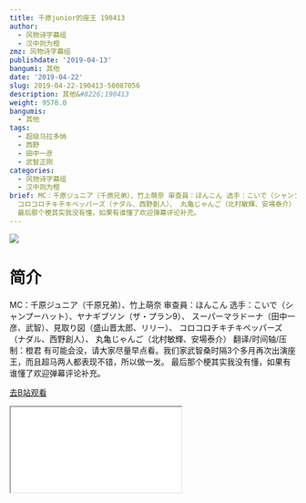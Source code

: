 ```yaml
---
title: 千原junior的座王 190413
author:
  - 风物诗字幕组
  - 汉中则为橙
zmz: 风物诗字幕组
publishdate: '2019-04-13'
bangumi: 其他
date: '2019-04-22'
slug: 2019-04-22-190413-50087056
description: 其他&#8226;190413
weight: 9578.0
bangumis:
  - 其他
tags:
  - 超级马拉多纳
  - 西野
  - 田中一彦
  - 武智正刚
categories:
  - 风物诗字幕组
  - 汉中则为橙
brief: MC：千原ジュニア（千原兄弟）、竹上萌奈 审查員：ほんこん 选手：こいで（シャンプーハット）、ヤナギブソン（ザ・プラン9）、 スーパーマラドーナ（田中一彦、武智）、見取り図（盛山晋太郎、リリー）、
  コロコロチキチキペッパーズ（ナダル、西野創人）、 丸亀じゃんご（北村敏輝、安場泰介） 翻译/时间轴/压制：橙君 有可能会没，请大家尽量早点看。我们家武智桑时隔3个多月再次出演座王，而且超马两人都表现不错，所以做一发。
  最后那个梗其实我没有懂，如果有谁懂了欢迎弹幕评论补充。
---
```

![](https://raw.githubusercontent.com/tcgriffith/owaraisite/master/static/tmpimg/X9GfLVJ.jpg)
# 简介  
MC：千原ジュニア（千原兄弟）、竹上萌奈
审查員：ほんこん
选手：こいで（シャンプーハット）、ヤナギブソン（ザ・プラン9）、 スーパーマラドーナ（田中一彦、武智）、見取り図（盛山晋太郎、リリー）、 コロコロチキチキペッパーズ（ナダル、西野創人）、 丸亀じゃんご（北村敏輝、安場泰介）
翻译/时间轴/压制：橙君
有可能会没，请大家尽量早点看。我们家武智桑时隔3个多月再次出演座王，而且超马两人都表现不错，所以做一发。
最后那个梗其实我没有懂，如果有谁懂了欢迎弹幕评论补充。  

[去B站观看](https://www.bilibili.com/video/av50087056/)
<div class ="resp-container"><iframe class="testiframe" src="//player.bilibili.com/player.html?aid=50087056"", scrolling="no", allowfullscreen="true" > </iframe></div> 
